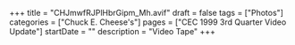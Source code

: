 +++
title = "CHJmwfRJPlHbrGipm_Mh.avif"
draft = false
tags = ["Photos"]
categories = ["Chuck E. Cheese's"]
pages = ["CEC 1999 3rd Quarter Video Update"]
startDate = ""
description = "Video Tape"
+++
